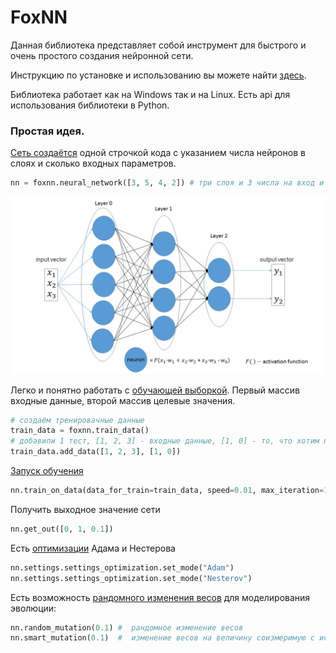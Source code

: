 # FoxNN

Данная библиотека представляет собой инструмент для быстрого и очень простого создания нейронной сети.

Инструкцию по установке и использованию вы можете найти [здесь](https://github.com/RadioRedFox/FoxNN/wiki).

Библиотека работает как на Windows так и на Linux. Есть api для использования библиотеки в Python. 


### Простая идея.
[Сеть создаётся](https://github.com/RadioRedFox/FoxNN/wiki/3.-%D0%A1%D0%BE%D0%B7%D0%B4%D0%B0%D0%BD%D0%B8%D0%B5-%D0%BD%D0%B5%D0%B9%D1%80%D0%BE%D0%BD%D0%BD%D0%BE%D0%B9-%D1%81%D0%B5%D1%82%D0%B8.) одной строчкой кода с указанием числа нейронов в слоях и сколько входных параметров.
```python
nn = foxnn.neural_network([3, 5, 4, 2]) # три слоя и 3 числа на вход и 2 на выход
```

![Иллюстрация полученной нейросети](https://github.com/RadioRedFox/FoxNN/blob/master/img/net.JPG)

Легко и понятно работать с [обучающей выборкой](https://github.com/RadioRedFox/FoxNN/wiki/2.-%D0%A0%D0%B0%D0%B1%D0%BE%D1%82%D0%B0-%D1%81-%D0%BE%D0%B1%D1%83%D1%87%D0%B0%D1%8E%D1%89%D0%B5%D0%B9-%D0%B2%D1%8B%D0%B1%D0%BE%D1%80%D0%BA%D0%BE%D0%B9.). Первый массив входные данные, второй массив целевые значения.  

```python
# создаём тренировачные данные
train_data = foxnn.train_data()
# добавили 1 тест, [1, 2, 3] - входные данные, [1, 0] - то, что хотим получить на выход
train_data.add_data([1, 2, 3], [1, 0]) 
```

[Запуск обучения](https://github.com/RadioRedFox/FoxNN/wiki/6.-%D0%9E%D0%B1%D1%83%D1%87%D0%B5%D0%BD%D0%B8%D0%B5-%D1%81%D0%B5%D1%82%D0%B8.)
```python
nn.train_on_data(data_for_train=train_data, speed=0.01, max_iteration=100, size_train_batch=98)
```

Получить выходное значение сети
```python
nn.get_out([0, 1, 0.1])
```

Есть [оптимизации](https://github.com/RadioRedFox/FoxNN/wiki/7.-%D0%9E%D0%BF%D1%82%D0%B8%D0%BC%D0%B8%D0%B7%D0%B0%D1%86%D0%B8%D1%8F-%D0%BE%D0%B1%D1%83%D1%87%D0%B5%D0%BD%D0%B8%D1%8F.) Адама и Нестерова
```python
nn.settings.settings_optimization.set_mode("Adam")
nn.settings.settings_optimization.set_mode("Nesterov")
```

Есть возможность [рандомного изменения весов](https://github.com/RadioRedFox/FoxNN/wiki/8.-%D0%9C%D1%83%D1%82%D0%B0%D1%86%D0%B8%D1%8F) для моделирования эволюции:
```python
nn.random_mutation(0.1) #  рандомное изменение весов
nn.smart_mutation(0.1)  #  изменение весов на величину соизмеримую с исходим значением весов
```
